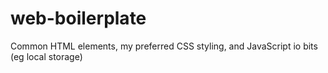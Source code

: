 # web-boilerplate
Common HTML elements, my preferred CSS styling, and JavaScript io bits (eg local storage)
